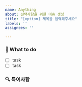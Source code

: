 ```yaml
---
name: Anything
about: 선택사항을 위한 이슈 생성
title: "[option] 제목을 입력해주세요"
labels: ''
assignees: ''

---
```


### 📝 What to do
- [ ] task
- [ ] task

### 🔍 특이사항
